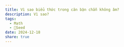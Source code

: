 ```yaml
---
title: Vì sao biểu thức trong căn bận chẵn không âm?
description: Vì sao?
tags:
  - Math
  - 🌱Seed
date: 2024-12-18
share: true
---
```

